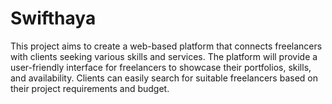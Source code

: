 # Swifthaya
This project aims to create a web-based platform that connects freelancers with clients seeking various skills and services. The platform will provide a user-friendly interface for freelancers to showcase their portfolios, skills, and availability. Clients can easily search for suitable freelancers based on their project requirements and budget. 
